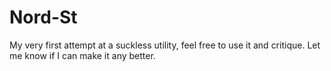 # Nord-St
My very first attempt at a suckless utility, feel free to use it and critique. Let me know if I can make it any better.

